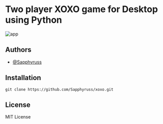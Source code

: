 
# Two player XOXO game for Desktop using Python
![app](https://upload.wikimedia.org/wikipedia/commons/thumb/3/32/Tic_tac_toe.svg/1920px-Tic_tac_toe.svg.png)

## Authors

- [@Sapphyruss](https://www.github.com/Sapphyruss)

## Installation

```git clone https://github.com/Sapphyruss/xoxo.git```
    
## License

MIT License





